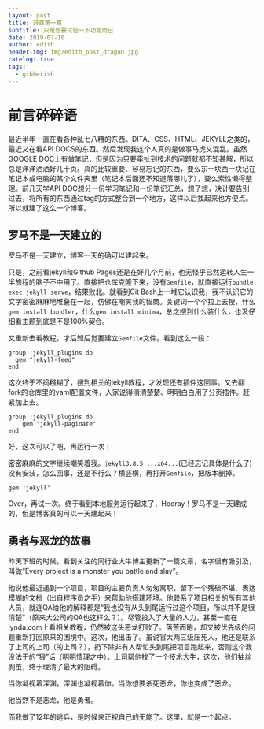 ```yaml
---
layout: post
title: 开首第一篇
subtitle: 只是想要试验一下功能而已
date: 2019-07-10
author: edith
header-img: img/edith_post_dragon.jpg
catelog: true
tags: 
  - gibberish
---
```


# 前言碎碎语

最近半年一直在看各种乱七八糟的东西。DITA、CSS、HTML、JEKYLL之类的，最近又在看API DOCS的东西。然后发现我这个人真的是做事马虎又混乱。虽然GOOGLE DOC上有做笔记，但是因为只要牵扯到技术的问题就都不知甚解，所以总是洋洋洒洒好几十页。真的比较重要、容易忘记的东西，要么东一块西一块记在笔记本或电脑的某个文件夹里（笔记本后面还不知道落哪儿了），要么索性懒得整理。前几天学API DOC想分一份学习笔记和一份笔记汇总，想了想，决计要告别过去，将所有的东西通过tag的方式整合到一个地方，这样以后找起来也方便点。所以就建了这么一个博客。

## 罗马不是一天建立的

罗马不是一天建立，博客一天的确可以建起来。

只是，之前看jekyll和Github Pages还是在好几个月前，也无怪乎已然运转人生一半旅程的脑子不中用了。直接把仓库克隆下来，没有`Gemfile`，就直接运行`bundle exec jekyll serve`，结果败北。就看到Git Bash上一堆它认识我，我不认识它的文字密密麻麻地堆叠在一起，仿佛在嘲笑我的智商。关键词一个个拉上去搜，什么`gem install bundler`，什么`gem install minima`，总之搜到什么装什么，也没仔细看主题到底是不是100%契合。

又重新去看教程，才后知后觉要建立`Gemfile`文件。看到这么一段：

```
group :jekyll_plugins do
  gem "jekyll-feed"
end
```

这次终于不捣糨糊了，搜到相关的jekyll教程，才发现还有插件这回事。又去翻fork的仓库里的yaml配置文件，人家说得清清楚楚、明明白白用了分页插件。赶紧加上去。

```
group :jekyll_plugins do
    gem "jekyll-paginate"
end
```
好，这次可以了吧，再运行一次！

密密麻麻的文字继续嘲笑着我。`jekyll3.8.5 ...x64...`(已经忘记具体是什么了)没有安装，怎么回事，还是不行么？横竖横，再打开`Gemfile`，把版本删掉。

```
gem 'jekyll'
```

Over，再试一次。终于看到本地服务运行起来了，Hooray！罗马不是一天建成的，但是博客真的可以一天建起来！

## 勇者与恶龙的故事

昨天下班的时候，看到关注的同行业大牛博主更新了一篇文章，名字很有吸引及，叫做“Every project is a monster you battle and slay”。

他说他最近遇到一个项目，项目的主要负责人匆匆离职，留下一个残破不堪、表达模糊的文档（出自程序员之手）来帮助他搭建环境。他联系了项目相关的所有其他人员，就连QA给他的解释都是“我也没有从头到尾运行过这个项目，所以并不是很清楚”（原来大公司的QA也这样么？）。尽管投入了大量的人力，甚至一直在lynda.com上看相关教程，仍然被这头恶龙打败了。落荒而跑，却又被优先级的问题重新打回原来的困境中。这次，他出击了。虽说官大两三级压死人，他还是联系了上司的上司（的上司？），扔下除非有人帮忙头到尾把项目跑起来，否则这个我没法干的“狠”话（明明情理之中）。上司帮他找了一个技术大牛，这次，他们抽丝剥茧，终于理清了最大的阻碍。

当你凝视着深渊，深渊也凝视着你。当你想要杀死恶龙，你也变成了恶龙。

他当然不是恶龙，他是勇者。

而我做了12年的逃兵，是时候来正视自己的无能了。这里，就是一个起点。